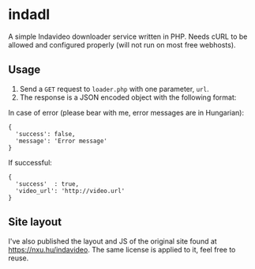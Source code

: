 indadl
======

A simple Indavideo downloader service written in PHP. Needs cURL to be allowed and configured properly (will not run on most free webhosts).

Usage
------
1. Send a `GET` request to `loader.php` with one parameter, `url`.
2. The response is a JSON encoded object with the following format:

In case of error (please bear with me, error messages are in Hungarian): 
```
{ 
  'success': false, 
  'message': 'Error message'
}
```

If successful:
```
{
  'success'  : true,
  'video_url': 'http://video.url'
}
```

Site layout
------
I've also published the layout and JS of the original site found at https://nxu.hu/indavideo. The same license is applied to it, feel free to reuse.
